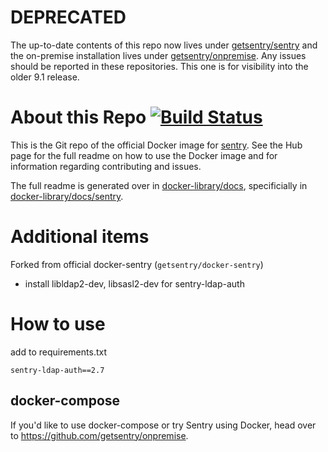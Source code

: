 # DEPRECATED

The up-to-date contents of this repo now lives under [getsentry/sentry](https://github.com/getsentry/sentry/tree/master/docker) and the on-premise installation lives under [getsentry/onpremise](https://github.com/getsentry/onpremise). Any issues should be reported in these repositories. This one is for visibility into the older 9.1 release.

# About this Repo [![Build Status][build-status-image]][build-status-url]

This is the Git repo of the official Docker image for [sentry](https://registry.hub.docker.com/_/sentry/). See the
Hub page for the full readme on how to use the Docker image and for information
regarding contributing and issues.

The full readme is generated over in [docker-library/docs](https://github.com/docker-library/docs),
specificially in [docker-library/docs/sentry](https://github.com/docker-library/docs/tree/master/sentry).

# Additional items
Forked from official docker-sentry (`getsentry/docker-sentry`)
- install libldap2-dev, libsasl2-dev for sentry-ldap-auth

# How to use
add to requirements.txt
```
sentry-ldap-auth==2.7
```

## docker-compose

If you'd like to use docker-compose or try Sentry using Docker, head over to https://github.com/getsentry/onpremise.

[build-status-image]: https://img.shields.io/travis/getsentry/docker-sentry.svg
[build-status-url]: https://travis-ci.org/getsentry/docker-sentry

